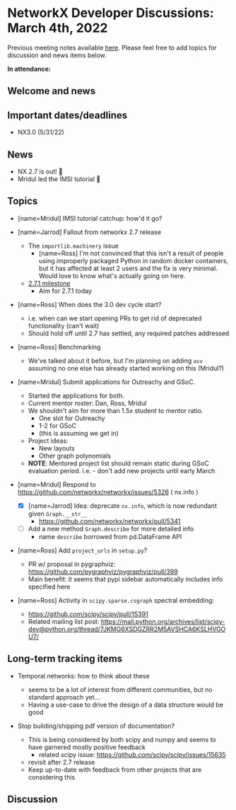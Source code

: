 # NetworkX Developer Discussions: March 4th, 2022

Previous meeting notes available [here](https://github.com/networkx/archive/tree/main/meetings). Please feel free to add topics for discussion and news items below.

**In attendance:**

## Welcome and news

## Important dates/deadlines

- NX3.0 (5/31/22)

## News

- NX 2.7 is out! :tada: 
- Mridul led the IMSI tutorial :tada:

## Topics

- [name=Mridul] IMSI tutorial catchup: how'd it go?

- [name=Jarrod] Fallout from networkx 2.7 release
  * The `importlib.machinery` issue
    - [name=Ross] I'm not convinced that this isn't a result of people using improperly packaged Python in random docker containers, but it has affected at least 2 users and the fix is very minimal. Would love to know what's actually going on here.
  * [2.7.1 milestone](https://github.com/networkx/networkx/milestones/networkx-2.7.1)
    * Aim for 2.7.1 today

- [name=Ross] When does the 3.0 dev cycle start?
  * i.e. when can we start opening PRs to get rid of deprecated functionality (can't wait)
  * Should hold off until 2.7 has settled, any required patches addressed

- [name=Ross] Benchmarking
  * We've talked about it before, but I'm planning on adding `asv` assuming no one else has already started working on this (Mridul?)

- [name=Mridul] Submit applications for Outreachy and GSoC.
    - Started the applications for both.
    - Current mentor roster: Dan, Ross, Mridul
    - We shouldn't aim for more than 1.5x student to mentor ratio.
        - One slot for Outreachy
        - 1-2 for GSoC
        - (this is assuming we get in)
    - Project ideas:
      * New layouts
      * Other graph polynomials
  - **NOTE**: Mentored project list should remain static during GSoC evaluation period. i.e. - don't add new projects until early March

- [name=Mridul] Respond to https://github.com/networkx/networkx/issues/5326 ( nx.info )
  - [x] [name=Jarrod] Idea: deprecate `nx.info`, which is now redundant given `Graph.__str__`
      * https://github.com/networkx/networkx/pull/5341
  * [ ] Add a new method `Graph.describe` for more detailed info
    - name `describe` borrowed from pd.DataFrame API
    
- [name=Ross] Add `project_urls` in `setup.py`?
  * PR w/ proposal in pygraphviz: https://github.com/pygraphviz/pygraphviz/pull/399
  * Main benefit: it seems that pypi sidebar automatically includes info specified here

- [name=Ross] Activity in `scipy.sparse.csgraph` spectral embedding:
  * https://github.com/scipy/scipy/pull/15391
  * Related mailing list post: https://mail.python.org/archives/list/scipy-dev@python.org/thread/7JKMG6XSDGZRR2M5AVSHCA6KSLHVGOU7/

## Long-term tracking items

- Temporal networks: how to think about these
  * seems to be a lot of interest from different communities, but no standard approach yet...
  * Having a use-case to drive the design of a data structure would be good
  
- Stop building/shipping pdf version of documentation?
  * This is being considered by both scipy and numpy and seems to have garnered mostly positive feedback
    - related scipy issue: https://github.com/scipy/scipy/issues/15635
  * revisit after 2.7 release
  * Keep up-to-date with feedback from other projects that are considering this

## Discussion
